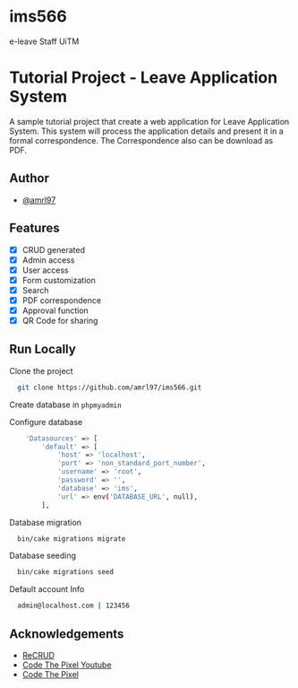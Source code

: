 # ims566
e-leave Staff UiTM

# Tutorial Project - Leave Application System

A sample tutorial project that create a web application for Leave Application System. This system will process the application details and present it in a formal correspondence. The Correspondence also can be download as PDF.

## Author

-   [@amrl97](https://github.com/amrl97)

## Features

-   [x] CRUD generated
-   [x] Admin access
-   [x] User access
-   [x] Form customization
-   [x] Search
-   [x] PDF correspondence
-   [x] Approval function
-   [x] QR Code for sharing

## Run Locally

Clone the project

```bash
  git clone https://github.com/amrl97/ims566.git
```

Create database in `phpmyadmin`

Configure database

```bash
    'Datasources' => [
        'default' => [
            'host' => 'localhost',
            'port' => 'non_standard_port_number',
            'username' => 'root',
            'password' => '',
            'database' => 'ims',
            'url' => env('DATABASE_URL', null),
        ],
```

Database migration

```bash
  bin/cake migrations migrate
```

Database seeding

```bash
  bin/cake migrations seed
```

Default account Info

```bash
  admin@localhost.com | 123456
```

## Acknowledgements

-   [ReCRUD](https://github.com/Asyraf-wa/recrud)
-   [Code The Pixel Youtube](https://www.youtube.com/@codethepixel)
-   [Code The Pixel](https://codethepixel.com/)

